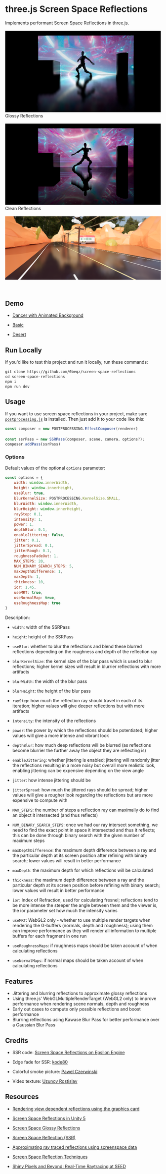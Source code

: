 # three.js Screen Space Reflections

Implements performant Screen Space Reflections in three.js.
<br></br>
[<img src="screenshots/1.png">](https://screen-space-reflections.vercel.app/?dancer=true)
Glossy Reflections
<br></br>
[<img src="screenshots/2.png">](https://screen-space-reflections.vercel.app/?dancer=true)
Clean Reflections
<br></br>
[<img src="screenshots/3.png">](https://screen-space-reflections.vercel.app/?desert=true)

<br>

## Demo

- [Dancer with Animated Background](https://screen-space-reflections.vercel.app/?dancer=true)

- [Basic](https://screen-space-reflections.vercel.app/)

- [Desert](https://screen-space-reflections.vercel.app/?desert=true)

## Run Locally

If you'd like to test this project and run it locally, run these commands:

```
git clone https://github.com/0beqz/screen-space-reflections
cd screen-space-reflections
npm i
npm run dev
```

## Usage

If you want to use screen space reflections in your project, make sure [`postprocessing.js`](https://github.com/pmndrs/postprocessing) is installed.
Then just add it to your code like this:

```javascript
const composer = new POSTPROCESSING.EffectComposer(renderer)

const ssrPass = new SSRPass(composer, scene, camera, options?);
composer.addPass(ssrPass)
```

### Options

Default values of the optional `options` parameter:

```javascript
const options = {
	width: window.innerWidth,
	height: window.innerHeight,
	useBlur: true,
	blurKernelSize: POSTPROCESSING.KernelSize.SMALL,
	blurWidth: window.innerWidth,
	blurHeight: window.innerHeight,
	rayStep: 0.1,
	intensity: 1,
	power: 1,
	depthBlur: 0.1,
	enableJittering: false,
	jitter: 0.1,
	jitterSpread: 0.1,
	jitterRough: 0.1,
	roughnessFadeOut: 1,
	MAX_STEPS: 20,
	NUM_BINARY_SEARCH_STEPS: 5,
	maxDepthDifference: 1,
	maxDepth: 1,
	thickness: 10,
	ior: 1.45,
	useMRT: true,
	useNormalMap: true,
	useRoughnessMap: true
}
```

Description:

- `width`: width of the SSRPass

- `height`: height of the SSRPass

- `useBlur`: whether to blur the reflections and blend these blurred reflections depending on the roughness and depth of the reflection ray

- `blurKernelSize`: the kernel size of the blur pass which is used to blur reflections; higher kernel sizes will result in blurrier reflections with more artifacts

- `blurWidth`: the width of the blur pass

- `blurHeight`: the height of the blur pass

- `rayStep`: how much the reflection ray should travel in each of its iteration; higher values will give deeper reflections but with more artifacts

- `intensity`: the intensity of the reflections

- `power`: the power by which the reflections should be potentiated; higher values will give a more intense and vibrant look

- `depthBlur`: how much deep reflections will be blurred (as reflections become blurrier the further away the object they are reflecting is)

- `enableJittering`: whether jittering is enabled; jittering will randomly jitter the reflections resulting in a more noisy but overall more realistic look, enabling jittering can be expensive depending on the view angle

- `jitter`: how intense jittering should be

- `jitterSpread`: how much the jittered rays should be spread; higher values will give a rougher look regarding the reflections but are more expensive to compute with

- `MAX_STEPS`: the number of steps a reflection ray can maximally do to find an object it intersected (and thus reflects)

- `NUM_BINARY_SEARCH_STEPS`: once we had our ray intersect something, we need to find the exact point in space it intersected and thus it reflects; this can be done through binary search with the given number of maximum steps

- `maxDepthDifference`: the maximum depth difference between a ray and the particular depth at its screen position after refining with binary search; lower values will result in better performance

- `maxDepth`: the maximum depth for which reflections will be calculated

- `thickness`: the maximum depth difference between a ray and the particular depth at its screen position before refining with binary search; lower values will result in better performance

- `ior`: Index of Refraction, used for calculating fresnel; reflections tend to be more intense the steeper the angle between them and the viewer is, the ior parameter set how much the intensity varies

- `useMRT`: WebGL2 only - whether to use multiple render targets when rendering the G-buffers (normals, depth and roughness); using them can improve performance as they will render all information to multiple buffers for each fragment in one run

- `useRoughnessMaps`: if roughness maps should be taken account of when calculating reflections

- `useNormalMaps`: if normal maps should be taken account of when calculating reflections

## Features

- Jittering and blurring reflections to approximate glossy reflections
- Using three.js' WebGLMultipleRenderTarget (WebGL2 only) to improve performance when rendering scene normals, depth and roughness
- Early out cases to compute only possible reflections and boost performance
- Blurring reflections using Kawase Blur Pass for better performance over a Gaussian Blur Pass

## Credits

- SSR code: [Screen Space Reflections on Epsilon Engine](https://imanolfotia.com/blog/1)

- Edge fade for SSR: [kode80](http://kode80.com/blog/)

- Colorful smoke picture: [Pawel Czerwinski](https://unsplash.com/@pawel_czerwinski)

- Video texture: [Uzunov Rostislav](https://www.pexels.com/@rostislav/)

## Resources

- [Rendering view dependent reflections using the graphics card](https://kola.opus.hbz-nrw.de/opus45-kola/frontdoor/deliver/index/docId/908/file/BA_GuidoSchmidt.pdf)

- [Screen Space Reflections in Unity 5](http://www.kode80.com/blog/2015/03/11/screen-space-reflections-in-unity-5/)

- [Screen Space Glossy Reflections](http://roar11.com/2015/07/screen-space-glossy-reflections/)

- [Screen Space Reflection (SSR)](https://lettier.github.io/3d-game-shaders-for-beginners/screen-space-reflection.html)

- [Approximating ray traced reflections using screenspace data](https://publications.lib.chalmers.se/records/fulltext/193772/193772.pdf)

- [Screen Space Reflection Techniques](https://ourspace.uregina.ca/bitstream/handle/10294/9245/Beug_Anthony_MSC_CS_Spring2020.pdf)

- [Shiny Pixels and Beyond: Real-Time Raytracing at SEED](https://media.contentapi.ea.com/content/dam/ea/seed/presentations/dd18-seed-raytracing-in-hybrid-real-time-rendering.pdf)
